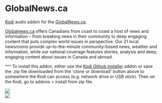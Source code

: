GlobalNews.ca
=============================

<a href="www.kodi.tv">Kodi</a> audio addon for the <a href="https://www.globalnews.ca">GlobalNews.ca</a>.<br>

<a href="https://www.globalnews.ca">Globalnews.ca</a> offers Canadians from coast to coast a host of news and information – from breaking news in their community to deep engaging content that puts complex world issues in perspective. Our 21 local newsrooms provide up-to-the-minute community-based news, weather and information, while our national coverage features stories, analysis and deep, engaging content about issues in Canada and abroad.<br>

^^^ To install this addon, either use the <a href="https://www.tvaddons.co/github-browser-kodi/">Kodi Github installer</a> addon or save the .zip file downloaded from the 'clone or download' button above to somewhere the Kodi can access (e.g. network drive or USB stick). Then on the Kodi, go to addons > install from zip file.<br>

<img src="https://i0.wp.com/media.globalnews.ca/videostatic/349/131/Global%20News__946999.png?w=500&quality=70&strip=all"><br>
<a href="http://www.kodi.tv"><img src="https://kodi.tv/sites/default/files/page/field_image/about--devices.jpg">

